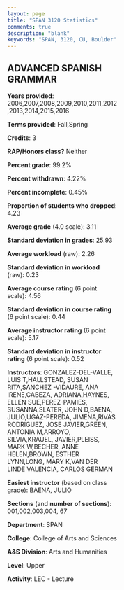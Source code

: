 ```yaml
---
layout: page
title: "SPAN 3120 Statistics"
comments: true
description: "blank"
keywords: "SPAN, 3120, CU, Boulder"
--- 
```

<head>
<script src="https://ajax.googleapis.com/ajax/libs/jquery/2.1.3/jquery.min.js"></script>
<script src="https://dl.dropboxusercontent.com/s/pc42nxpaw1ea4o9/highcharts.js?dl=0"></script>
<!-- <script src="../assets/js/highcharts.js"></script> -->
<style type="text/css">@font-face {
	font-family: "Bebas Neue";
	src: url(https://www.filehosting.org/file/details/544349/BebasNeue%20Regular.otf) format("opentype");
	}
	h1.Bebas { 
		font-family: "Bebas Neue", Verdana, Tahoma;
	}
</style>
</head>
<body>
	<div id="container" style="float: right; width: 45%; height: 88%; margin-left: 2.5%; margin-right: 2.5%;"></div>
	<script language="JavaScript">
		$(document).ready(function() {
		var chart = {type: 'column'};
		var title = {text: 'Grade Distribution'};
		var xAxis = {categories: ['A','B','C','D','F'],crosshair: true};
		var yAxis = {min: 0,title: {text: 'Percentage'}};
		var tooltip = {headerFormat: '<center><b><span style="font-size:20px">{point.key}</span></b></center>',
		               pointFormat: '<td style="padding:0"><b>{point.y:.1f}%</b></td>',
		               footerFormat: '</table>',shared: true,useHTML: true};
		var plotOptions = {column: {pointPadding: 0.0,borderWidth: 0}};  
		var credits = {enabled: false};var series= [{name: 'Percent',data: [40.0,40.94,15.08,2.81,1.17,]}];
		var json = {};
		json.chart = chart;
		json.title = title;
		json.tooltip = tooltip;
		json.xAxis = xAxis;
		json.yAxis = yAxis;  
		json.series = series;
		json.plotOptions = plotOptions;  
		json.credits = credits;
		$('#container').highcharts(json);
	});
	</script>
</body>
			   
## ADVANCED SPANISH GRAMMAR

**Years provided**: 2006,2007,2008,2009,2010,2011,2012,2013,2014,2015,2016

**Terms provided**: Fall,Spring

**Credits**: 3

**RAP/Honors class?** Neither

**Percent grade**: 99.2%

**Percent withdrawn**: 4.22%

**Percent incomplete**: 0.45%

**Proportion of students who dropped**: 4.23

**Average grade** (4.0 scale): 3.11

**Standard deviation in grades**: 25.93

**Average workload** (raw): 2.26

**Standard deviation in workload** (raw): 0.23

**Average course rating** (6 point scale): 4.56

**Standard deviation in course rating** (6 point scale): 0.44

**Average instructor rating** (6 point scale): 5.17

**Standard deviation in instructor rating** (6 point scale): 0.52

**Instructors**: GONZALEZ-DEL-VALLE, LUIS T,HALLSTEAD, SUSAN RITA,SANCHEZ -VIDAURE, ANA IRENE,CABEZA, ADRIANA,HAYNES, ELLEN SUE,PEREZ-PAMIES, SUSANNA,SLATER, JOHN D,BAENA, JULIO,UGAZ-PEREDA, JIMENA,RIVAS RODRIGUEZ, JOSE JAVIER,GREEN, ANTONIA M,ARROYO, SILVIA,KRAUEL, JAVIER,PLEISS, MARK W,BECHER, ANNE HELEN,BROWN, ESTHER LYNN,LONG, MARY K,VAN DER LINDE VALENCIA, CARLOS GERMAN

**Easiest instructor** (based on class grade): BAENA, JULIO

**Sections** (and **number of sections**): 001,002,003,004, 67

**Department**: SPAN

**College**: College of Arts and Sciences

**A&S Division**: Arts and Humanities

**Level**: Upper

**Activity**: LEC - Lecture